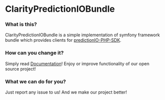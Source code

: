 ClarityPredictionIOBundle
================

### What is this?

ClarityPredictionIOBundle is a simple implementation of symfony framework bundle which provides clients for [predictionIO-PHP-SDK](https://github.com/PredictionIO/PredictionIO-PHP-SDK).

### How can you change it?

Simply read [Documentation](https://github.com/clarity-project/ClarityPredictionIOBundle/blob/master/Resources/doc/index.md)! Enjoy or improve functionality of our open source project!

### What we can do for you?

Just report any issue to us! And we make our project better!
